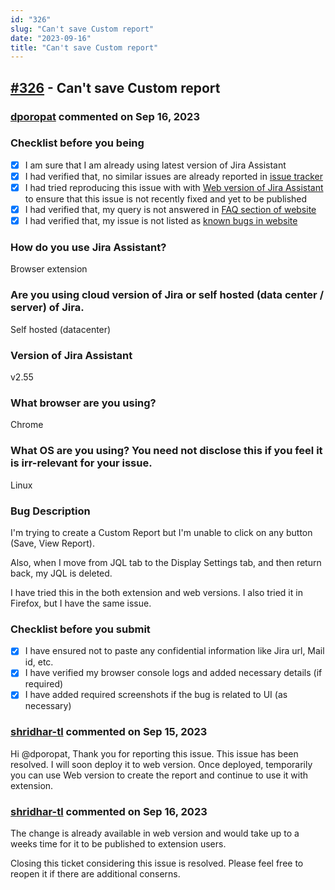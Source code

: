 ```yaml
---
id: "326"
slug: "Can't save Custom report"
date: "2023-09-16"
title: "Can't save Custom report"
---
```



## [#326](https://github.com/shridhar-tl/jira-assistant/issues/326) - Can't save Custom report

### [dporopat](https://github.com/dporopat) commented on Sep 16, 2023

### Checklist before you being

- [X] I am sure that I am already using latest version of Jira Assistant
- [X] I had verified that, no similar issues are already reported in [issue tracker](https://github.com/shridhar-tl/jira-assistant/issues)
- [X] I had tried reproducing this issue with with [Web version of Jira Assistant](https://app.jiraassistant.com) to ensure that this issue is not recently fixed and yet to be published
- [X] I had verified that, my query is not answered in [FAQ section of website](https://www.jiraassistant.com/faq)
- [X] I had verified that, my issue is not listed as [known bugs in website](https://www.jiraassistant.com/version-history)

### How do you use Jira Assistant?

Browser extension

### Are you using cloud version of Jira or self hosted (data center / server) of Jira.

Self hosted (datacenter)

### Version of Jira Assistant

v2.55

### What browser are you using?

Chrome

### What OS are you using? You need not disclose this if you feel it is irr-relevant for your issue.

Linux

### Bug Description

I'm trying to create a Custom Report but I'm unable to click on any button (Save, View Report).

Also, when I move from JQL tab to the Display Settings tab, and then return back, my JQL is deleted.

I have tried this in the both extension and web versions. I also tried it in Firefox, but I have the same issue. 

### Checklist before you submit

- [X] I have ensured not to paste any confidential information like Jira url, Mail id, etc.
- [X] I have verified my browser console logs and added necessary details (if required)
- [X] I have added required screenshots if the bug is related to UI (as necessary)

### [shridhar-tl](https://github.com/shridhar-tl) commented on Sep 15, 2023

Hi @dporopat, Thank you for reporting this issue. This issue has been resolved. I will soon deploy it to web version. Once deployed, temporarily you can use Web version to create the report and continue to use it with extension.

### [shridhar-tl](https://github.com/shridhar-tl) commented on Sep 16, 2023

The change is already available in web version and would take up to a weeks time for it to be published to extension users.

Closing this ticket considering this issue is resolved. Please feel free to reopen it if there are additional conserns.
